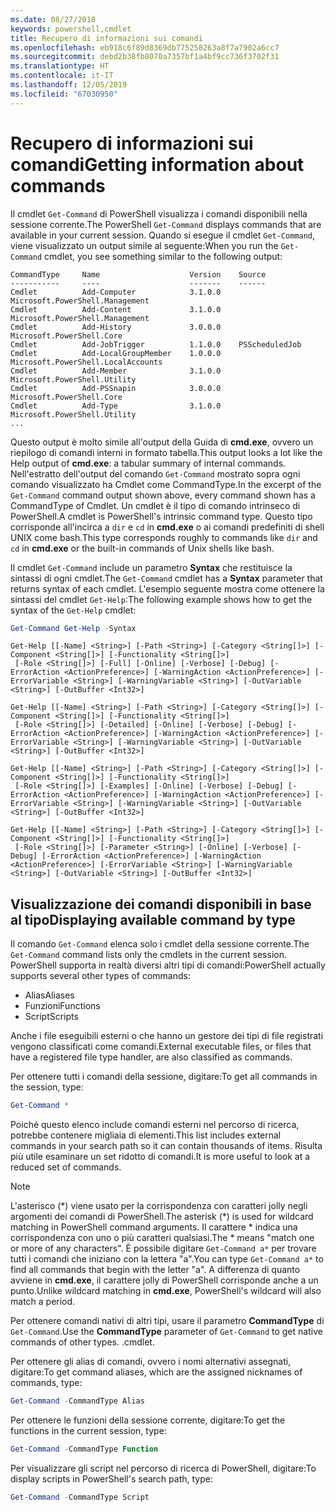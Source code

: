 ```yaml
---
ms.date: 08/27/2018
keywords: powershell,cmdlet
title: Recupero di informazioni sui comandi
ms.openlocfilehash: eb918c6f89d8369db775258263a8f7a7902a6cc7
ms.sourcegitcommit: debd2b38fb8070a7357bf1a4bf9cc736f3702f31
ms.translationtype: HT
ms.contentlocale: it-IT
ms.lasthandoff: 12/05/2019
ms.locfileid: "67030950"
---
```

# <a name="getting-information-about-commands"></a><span data-ttu-id="b6c5e-103">Recupero di informazioni sui comandi</span><span class="sxs-lookup"><span data-stu-id="b6c5e-103">Getting information about commands</span></span>

<span data-ttu-id="b6c5e-104">Il cmdlet `Get-Command` di PowerShell visualizza i comandi disponibili nella sessione corrente.</span><span class="sxs-lookup"><span data-stu-id="b6c5e-104">The PowerShell `Get-Command` displays commands that are available in your current session.</span></span>
<span data-ttu-id="b6c5e-105">Quando si esegue il cmdlet `Get-Command`, viene visualizzato un output simile al seguente:</span><span class="sxs-lookup"><span data-stu-id="b6c5e-105">When you run the `Get-Command` cmdlet, you see something similar to the following output:</span></span>

```output
CommandType     Name                    Version    Source
-----------     ----                    -------    ------
Cmdlet          Add-Computer            3.1.0.0    Microsoft.PowerShell.Management
Cmdlet          Add-Content             3.1.0.0    Microsoft.PowerShell.Management
Cmdlet          Add-History             3.0.0.0    Microsoft.PowerShell.Core
Cmdlet          Add-JobTrigger          1.1.0.0    PSScheduledJob
Cmdlet          Add-LocalGroupMember    1.0.0.0    Microsoft.PowerShell.LocalAccounts
Cmdlet          Add-Member              3.1.0.0    Microsoft.PowerShell.Utility
Cmdlet          Add-PSSnapin            3.0.0.0    Microsoft.PowerShell.Core
Cmdlet          Add-Type                3.1.0.0    Microsoft.PowerShell.Utility
...
```

<span data-ttu-id="b6c5e-106">Questo output è molto simile all'output della Guida di **cmd.exe**, ovvero un riepilogo di comandi interni in formato tabella.</span><span class="sxs-lookup"><span data-stu-id="b6c5e-106">This output looks a lot like the Help output of **cmd.exe**: a tabular summary of internal commands.</span></span> <span data-ttu-id="b6c5e-107">Nell'estratto dell'output del comando `Get-Command` mostrato sopra ogni comando visualizzato ha Cmdlet come CommandType.</span><span class="sxs-lookup"><span data-stu-id="b6c5e-107">In the excerpt of the `Get-Command` command output shown above, every command shown has a CommandType of Cmdlet.</span></span> <span data-ttu-id="b6c5e-108">Un cmdlet è il tipo di comando intrinseco di PowerShell.</span><span class="sxs-lookup"><span data-stu-id="b6c5e-108">A cmdlet is PowerShell's intrinsic command type.</span></span> <span data-ttu-id="b6c5e-109">Questo tipo corrisponde all'incirca a `dir` e `cd` in **cmd.exe** o ai comandi predefiniti di shell UNIX come bash.</span><span class="sxs-lookup"><span data-stu-id="b6c5e-109">This type corresponds roughly to commands like `dir` and `cd` in **cmd.exe** or the built-in commands of Unix shells like bash.</span></span>

<span data-ttu-id="b6c5e-110">Il cmdlet `Get-Command` include un parametro **Syntax** che restituisce la sintassi di ogni cmdlet.</span><span class="sxs-lookup"><span data-stu-id="b6c5e-110">The `Get-Command` cmdlet has a **Syntax** parameter that returns syntax of each cmdlet.</span></span> <span data-ttu-id="b6c5e-111">L'esempio seguente mostra come ottenere la sintassi del cmdlet `Get-Help`:</span><span class="sxs-lookup"><span data-stu-id="b6c5e-111">The following example shows how to get the syntax of the `Get-Help` cmdlet:</span></span>

```powershell
Get-Command Get-Help -Syntax
```

```output
Get-Help [[-Name] <String>] [-Path <String>] [-Category <String[]>] [-Component <String[]>] [-Functionality <String[]>]
 [-Role <String[]>] [-Full] [-Online] [-Verbose] [-Debug] [-ErrorAction <ActionPreference>] [-WarningAction <ActionPreference>] [-ErrorVariable <String>] [-WarningVariable <String>] [-OutVariable <String>] [-OutBuffer <Int32>]

Get-Help [[-Name] <String>] [-Path <String>] [-Category <String[]>] [-Component <String[]>] [-Functionality <String[]>]
 [-Role <String[]>] [-Detailed] [-Online] [-Verbose] [-Debug] [-ErrorAction <ActionPreference>] [-WarningAction <ActionPreference>] [-ErrorVariable <String>] [-WarningVariable <String>] [-OutVariable <String>] [-OutBuffer <Int32>]

Get-Help [[-Name] <String>] [-Path <String>] [-Category <String[]>] [-Component <String[]>] [-Functionality <String[]>]
 [-Role <String[]>] [-Examples] [-Online] [-Verbose] [-Debug] [-ErrorAction <ActionPreference>] [-WarningAction <ActionPreference>] [-ErrorVariable <String>] [-WarningVariable <String>] [-OutVariable <String>] [-OutBuffer <Int32>]

Get-Help [[-Name] <String>] [-Path <String>] [-Category <String[]>] [-Component <String[]>] [-Functionality <String[]>]
 [-Role <String[]>] [-Parameter <String>] [-Online] [-Verbose] [-Debug] [-ErrorAction <ActionPreference>] [-WarningAction <ActionPreference>] [-ErrorVariable <String>] [-WarningVariable <String>] [-OutVariable <String>] [-OutBuffer <Int32>]
```

## <a name="displaying-available-command-by-type"></a><span data-ttu-id="b6c5e-112">Visualizzazione dei comandi disponibili in base al tipo</span><span class="sxs-lookup"><span data-stu-id="b6c5e-112">Displaying available command by type</span></span>

<span data-ttu-id="b6c5e-113">Il comando `Get-Command` elenca solo i cmdlet della sessione corrente.</span><span class="sxs-lookup"><span data-stu-id="b6c5e-113">The `Get-Command` command lists only the cmdlets in the current session.</span></span> <span data-ttu-id="b6c5e-114">PowerShell supporta in realtà diversi altri tipi di comandi:</span><span class="sxs-lookup"><span data-stu-id="b6c5e-114">PowerShell actually supports several other types of commands:</span></span>

- <span data-ttu-id="b6c5e-115">Alias</span><span class="sxs-lookup"><span data-stu-id="b6c5e-115">Aliases</span></span>
- <span data-ttu-id="b6c5e-116">Funzioni</span><span class="sxs-lookup"><span data-stu-id="b6c5e-116">Functions</span></span>
- <span data-ttu-id="b6c5e-117">Script</span><span class="sxs-lookup"><span data-stu-id="b6c5e-117">Scripts</span></span>

<span data-ttu-id="b6c5e-118">Anche i file eseguibili esterni o che hanno un gestore dei tipi di file registrati vengono classificati come comandi.</span><span class="sxs-lookup"><span data-stu-id="b6c5e-118">External executable files, or files that have a registered file type handler, are also classified as commands.</span></span>

<span data-ttu-id="b6c5e-119">Per ottenere tutti i comandi della sessione, digitare:</span><span class="sxs-lookup"><span data-stu-id="b6c5e-119">To get all commands in the session, type:</span></span>

```powershell
Get-Command *
```

<span data-ttu-id="b6c5e-120">Poiché questo elenco include comandi esterni nel percorso di ricerca, potrebbe contenere migliaia di elementi.</span><span class="sxs-lookup"><span data-stu-id="b6c5e-120">This list includes external commands in your search path so it can contain thousands of items.</span></span>
<span data-ttu-id="b6c5e-121">Risulta più utile esaminare un set ridotto di comandi.</span><span class="sxs-lookup"><span data-stu-id="b6c5e-121">It is more useful to look at a reduced set of commands.</span></span>

> [!NOTE]
> <span data-ttu-id="b6c5e-122">L'asterisco (\*) viene usato per la corrispondenza con caratteri jolly negli argomenti dei comandi di PowerShell.</span><span class="sxs-lookup"><span data-stu-id="b6c5e-122">The asterisk (\*) is used for wildcard matching in PowerShell command arguments.</span></span> <span data-ttu-id="b6c5e-123">Il carattere \* indica una corrispondenza con uno o più caratteri qualsiasi.</span><span class="sxs-lookup"><span data-stu-id="b6c5e-123">The \* means "match one or more of any characters".</span></span> <span data-ttu-id="b6c5e-124">È possibile digitare `Get-Command a*` per trovare tutti i comandi che iniziano con la lettera "a".</span><span class="sxs-lookup"><span data-stu-id="b6c5e-124">You can type `Get-Command a*` to find all commands that begin with the letter "a".</span></span> <span data-ttu-id="b6c5e-125">A differenza di quanto avviene in **cmd.exe**, il carattere jolly di PowerShell corrisponde anche a un punto.</span><span class="sxs-lookup"><span data-stu-id="b6c5e-125">Unlike wildcard matching in **cmd.exe**, PowerShell's wildcard will also match a period.</span></span>

<span data-ttu-id="b6c5e-126">Per ottenere comandi nativi di altri tipi, usare il parametro **CommandType** di `Get-Command`.</span><span class="sxs-lookup"><span data-stu-id="b6c5e-126">Use the **CommandType** parameter of `Get-Command` to get native commands of other types.</span></span>
<span data-ttu-id="b6c5e-127">.</span><span class="sxs-lookup"><span data-stu-id="b6c5e-127">cmdlet.</span></span>

<span data-ttu-id="b6c5e-128">Per ottenere gli alias di comandi, ovvero i nomi alternativi assegnati, digitare:</span><span class="sxs-lookup"><span data-stu-id="b6c5e-128">To get command aliases, which are the assigned nicknames of commands, type:</span></span>

```powershell
Get-Command -CommandType Alias
```

<span data-ttu-id="b6c5e-129">Per ottenere le funzioni della sessione corrente, digitare:</span><span class="sxs-lookup"><span data-stu-id="b6c5e-129">To get the functions in the current session, type:</span></span>

```powershell
Get-Command -CommandType Function
```

<span data-ttu-id="b6c5e-130">Per visualizzare gli script nel percorso di ricerca di PowerShell, digitare:</span><span class="sxs-lookup"><span data-stu-id="b6c5e-130">To display scripts in PowerShell's search path, type:</span></span>

```powershell
Get-Command -CommandType Script
```
